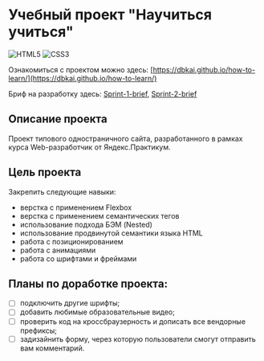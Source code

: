 # Учебный проект "Научиться учиться"
![HTML5](https://img.shields.io/badge/HTML-HTML5-red?logo=HTML5&style=flat)
![CSS3](https://img.shields.io/badge/CSS-CSS3-green?logo=CSS3&style=flat)

Ознакомиться с проектом можно здесь: [https://dbkai.github.io/how-to-learn/](https://dbkai.github.io/how-to-learn/)

Бриф на разработку здесь: [Sprint-1-brief](https://code.s3.yandex.net/web-developer/project-1/sprint-1-brief.pdf), [Sprint-2-brief](https://code.s3.yandex.net/web-developer/project-1/sprint-2-brief.pdf)
## Описание проекта
Проект типового одностраничного сайта, разработанного в рамках курса Web-разработчик от Яндекс.Практикум.
## Цель проекта
Закрепить следующие навыки:
- верстка с применением Flexbox
- верстка с применением семантических тегов
- использование подхода БЭМ (Nested)
- использование продвинутой семантики языка HTML
- работа с позиционированием
- работа с анимациями
- работа со шрифтами и фреймами
## Планы по доработке проекта:
- [ ] подключить другие шрифты;
- [ ] добавить любимые образовательные видео;
- [ ] проверить код на кроссбраузерность и дописать все вендорные префиксы;
- [ ] задизайнить форму, через которую пользователи смогут отправить вам комментарий.
